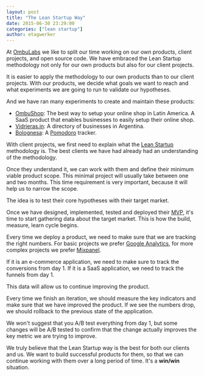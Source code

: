 ```yaml
---
layout: post
title: "The Lean Startup Way"
date: 2015-06-30 23:29:00
categories: ["lean startup"]
author: etagwerker
---
```


At [OmbuLabs](http://www.ombulabs.com) we like to split our time working on our own products, client projects, and open source code. We have embraced the Lean Startup methodology not only for our own products but also for our client projects.

It is easier to apply the methodology to our own products than to our client projects. With our products, we decide what goals we want to reach and what experiments we are going to run to validate our hypotheses.

<!--more-->

And we have ran many experiments to create and maintain these products:

* [OmbuShop](http://www.ombushop.com/): The best way to setup your online shop in Latin America. A SaaS product that enables businesses to easily setup their online shop.
* [Vidrieras.in](http://www.vidrieras.in/): A directory of businesses in Argentina.
* [Bolognesa](http://bolognesa.herokuapp.com/): A [Pomodoro](http://pomodorotechnique.com/) tracker.

With client projects, we first need to explain what the [Lean Startup](http://theleanstartup.com/) methodology is. The best clients we have had already had an understanding of the methodology.

Once they understand it, we can work with them and define their minimum viable product scope. This minimal project will usually take between one and two months. This time requirement is very important, because it will help us to narrow the scope.

The idea is to test their core hypotheses with their target market.

Once we have designed, implemented, tested and deployed their [MVP](http://leanstack.com/minimum-viable-product/), it's time to start gathering data about the target market. This is how the build, measure, learn cycle begins.

Every time we deploy a product, we need to make sure that we are tracking the right numbers. For basic projects we prefer [Google Analytics](http://www.google.com/analytics/), for more complex projects we prefer [Mixpanel](https://mixpanel.com/).

If it is an e-commerce application, we need to make sure to track the conversions from day 1. If it is a SaaS application, we need to track the funnels from day 1.

This data will allow us to continue improving the product.

Every time we finish an iteration, we should measure the key indicators and make sure that we have improved the product. If we see the numbers drop, we should rollback to the previous state of the application.

We won't suggest that you A/B test everything from day 1, but some changes will be A/B tested to confirm that the change actually improves the key metric we are trying to improve.

We truly believe that the Lean Startup way is the best for both our clients and us. We want to build successful products for them, so that we can continue working with them over a long period of time. It's a **win/win** situation.
